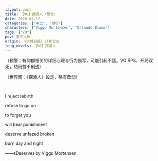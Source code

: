 ```yaml
---
layout: post
title: 【VO】摆渡人（预告）
date: 2020-08-17
categories: ["中土", "RPS"]
characters: ["Viggo Mortensen", "Orlando Bloom"]
tags: ["VO"]
pov: 第三人称
origin: 《白城日报》21年合志
long_novels: 【VO】摆渡人
---
```


（预警：有抑郁相关的详细心理与行为描写，可能引起不适。VO RPS，开局双死，结局暂不剧透）

（世界观：《摆渡人》设定，略有改动）

<br>

I reject rebirth

refuse to go on

to forget you

will bear punishment

deserve unfazed broken 

burn day and night

——《Deserve》 by Viggo Mortensen

